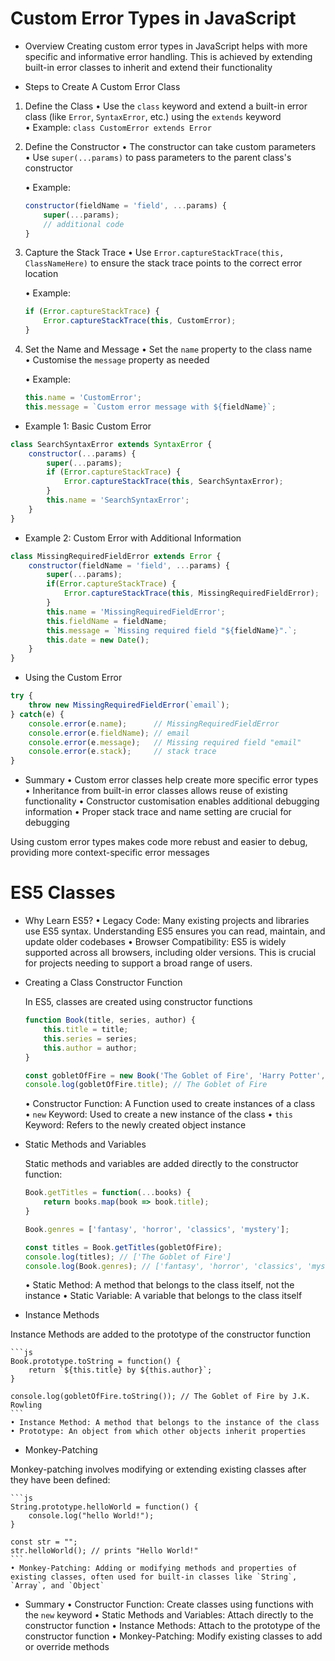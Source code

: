 # Custom Error Types in JavaScript

* Overview
Creating custom error types in JavaScript helps with more specific and informative error handling. This is achieved by extending built-in error classes to inherit and extend their functionality

* Steps to Create A Custom Error Class

1. Define the Class
    • Use the `class` keyword and extend a built-in error class (like `Error`, `SyntaxError`, etc.) using the `extends` keyword
    • Example: `class CustomError extends Error`

2. Define the Constructor
    • The constructor can take custom parameters
    • Use `super(...params)` to pass parameters to the parent class's constructor

    • Example:
    ```js
    constructor(fieldName = 'field', ...params) {
        super(...params);
        // additional code
    }
    ```

3. Capture the Stack Trace
    • Use `Error.captureStackTrace(this, ClassNameHere)` to ensure the stack trace points to the correct error location

    • Example:
    ```js
    if (Error.captureStackTrace) {
        Error.captureStackTrace(this, CustomError);
    }
    ```

4. Set the Name and Message
    • Set the `name` property to the class name
    • Customise the `message` property as needed

    • Example:
    ```js
    this.name = 'CustomError';
    this.message = `Custom error message with ${fieldName}`;
    ```

* Example 1: Basic Custom Error
```js
class SearchSyntaxError extends SyntaxError {
    constructor(...params) {
        super(...params);
        if (Error.captureStackTrace) {
            Error.captureStackTrace(this, SearchSyntaxError);
        }
        this.name = 'SearchSyntaxError';
    }
}
```

* Example 2: Custom Error with Additional Information
```js
class MissingRequiredFieldError extends Error {
    constructor(fieldName = 'field', ...params) {
        super(...params);
        if(Error.captureStackTrace) {
            Error.captureStackTrace(this, MissingRequiredFieldError);
        }
        this.name = 'MissingRequiredFieldError';
        this.fieldName = fieldName;
        this.message = `Missing required field "${fieldName}".`;
        this.date = new Date();
    }
}
```

* Using the Custom Error
```js
try {
    throw new MissingRequiredFieldError(`email`);
} catch(e) {
    console.error(e.name);      // MissingRequiredFieldError
    console.error(e.fieldName); // email
    console.error(e.message);   // Missing required field "email"
    console.error(e.stack);     // stack trace
}
```

* Summary
    • Custom error classes help create more specific error types
    • Inheritance from built-in error classes allows reuse of existing functionality
    • Constructor customisation enables additional debugging information
    • Proper stack trace and name setting are crucial for debugging

Using custom error types makes code more rebust and easier to debug, providing more context-specific error messages


# ES5 Classes

* Why Learn ES5?
    • Legacy Code: Many existing projects and libraries use ES5 syntax. Understanding ES5 ensures you can read, maintain, and update older codebases
    • Browser Compatibility: ES5 is widely supported across all browsers, including older versions. This is crucial for projects needing to support a broad range of users.

* Creating a Class Constructor Function

    In ES5, classes are created using constructor functions
    ```js
    function Book(title, series, author) {
        this.title = title;
        this.series = series;
        this.author = author;
    }

    const gobletOfFire = new Book('The Goblet of Fire', 'Harry Potter', 'J.K. Rowling');
    console.log(gobletOfFire.title); // The Goblet of Fire
    ```
    • Constructor Function: A Function used to create instances of a class
    • `new` Keyword: Used to create a new instance of the class
    • `this` Keyword: Refers to the newly created object instance


* Static Methods and Variables

    Static methods and variables are added directly to the constructor function:
    ```js
    Book.getTitles = function(...books) {
        return books.map(book => book.title);
    }

    Book.genres = ['fantasy', 'horror', 'classics', 'mystery'];

    const titles = Book.getTitles(gobletOfFire);
    console.log(titles); // ['The Goblet of Fire']
    console.log(Book.genres); // ['fantasy', 'horror', 'classics', 'mystery']
    ```
    • Static Method: A method that belongs to the class itself, not the instance
    • Static Variable: A variable that belongs to the class itself


* Instance Methods

Instance Methods are added to the prototype of the constructor function

    ```js
    Book.prototype.toString = function() {
        return `${this.title} by ${this.author}`;
    }

    console.log(gobletOfFire.toString()); // The Goblet of Fire by J.K. Rowling
    ```
    • Instance Method: A method that belongs to the instance of the class
    • Prototype: An object from which other objects inherit properties


* Monkey-Patching

Monkey-patching involves modifying or extending existing classes after they have been defined:

    ```js
    String.prototype.helloWorld = function() {
        console.log("hello World!");
    }

    const str = "";
    str.helloWorld(); // prints "Hello World!"
    ```
    • Monkey-Patching: Adding or modifying methods and properties of existing classes, often used for built-in classes like `String`, `Array`, and `Object`


* Summary
    • Constructor Function: Create classes using functions with the `new` keyword
    • Static Methods and Variables: Attach directly to the constructor function
    • Instance Methods: Attach to the prototype of the constructor function
    • Monkey-Patching: Modify existing classes to add or override methods
